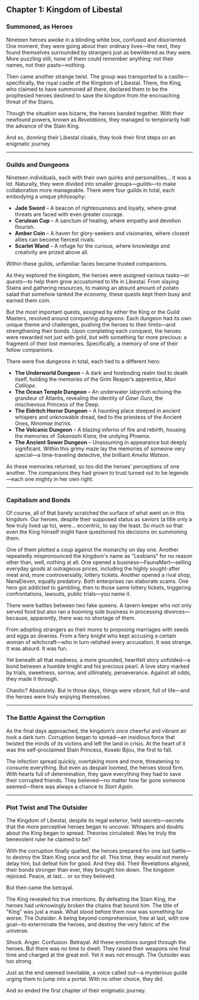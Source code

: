 ## Chapter 1: Kingdom of Libestal

### Summoned, as Heroes

Nineteen heroes awoke in a blinding white box, confused and disoriented. One moment, they were going about their ordinary lives—the next, they found themselves surrounded by strangers just as bewildered as they were. More puzzling still, none of them could remember anything: not their names, not their pasts—nothing.

Then came another strange twist. The group was transported to a castle—specifically, the royal castle of the Kingdom of Libestal. There, the King, who claimed to have summoned all there, declared them to be the prophesied heroes destined to save the kingdom from the encroaching threat of the Stains.

Though the situation was bizarre, the heroes banded together. With their newfound powers, known as _Revelations_, they managed to temporarily halt the advance of the Stain King.

And so, donning their Libestal cloaks, they took their first steps on an enigmatic journey.

---

### Guilds and Dungeons

Nineteen individuals, each with their own quirks and personalities… it was a lot. Naturally, they were divided into smaller groups—_guilds_—to make collaboration more manageable. There were four guilds in total, each embodying a unique philosophy:

- **Jade Sword** – A beacon of righteousness and loyalty, where great threats are faced with even greater courage.
- **Cerulean Cup** – A sanctum of healing, where empathy and devotion flourish.
- **Amber Coin** – A haven for glory-seekers and visionaries, where closest allies can become fiercest rivals.
- **Scarlet Wand** – A refuge for the curious, where knowledge and creativity are prized above all.

Within these guilds, unfamiliar faces became trusted companions.

As they explored the kingdom, the heroes were assigned various tasks—or _quests_—to help them grow accustomed to life in Libestal. From slaying Stains and gathering resources, to making an absurd amount of potato salad that somehow tanked the economy, these quests kept them busy and earned them coin.

But the most important quests, assigned by either the King or the Guild Masters, revolved around conquering _dungeons_. Each dungeon had its own unique theme and challenges, pushing the heroes to their limits—and strengthening their bonds. Upon completing each conquest, the heroes were rewarded not just with gold, but with something far more precious: a fragment of their lost memories. Specifically, a memory of one of their fellow companions.

There were five dungeons in total, each tied to a different hero:

- **The Underworld Dungeon** – A dark and foreboding realm tied to death itself, holding the memories of the Grim Reaper’s apprentice, _Mori Calliope_.
- **The Ocean Temple Dungeon** – An underwater labyrinth echoing the grandeur of Atlantis, revealing the identity of _Gawr Gura_, the mischievous Princess of the Deep.
- **The Eldritch Horror Dungeon** – A haunting place steeped in ancient whispers and unknowable dread, tied to the priestess of the Ancient Ones, _Ninomae Ina’nis_.
- **The Volcanic Dungeon** – A blazing inferno of fire and rebirth, housing the memories of _Takanashi Kiara_, the undying Phoenix.
- **The Ancient Sewer Dungeon** – Unassuming in appearance but deeply significant. Within this grimy maze lay the memories of someone very special—a time-traveling detective, the brilliant _Amelia Watson_.

As these memories returned, so too did the heroes’ perceptions of one another. The companions they had grown to trust turned out to be legends—each one mighty in her own right.

---

### Capitalism and Bonds

Of course, all of that barely scratched the surface of what went on in this kingdom. Our heroes, despite their supposed status as saviors (a title only a few truly lived up to), were... eccentric, to say the least. So much so that even the King himself might have questioned his decisions on summoning them.

One of them plotted a coup against the monarchy on day one. Another repeatedly mispronounced the kingdom's name as "Lesbians" for no reason other than, well, nothing at all. One opened a business—FaunaMart—selling everyday goods at outrageous prices, including the highly sought-after meat and, more controversially, lottery tickets. Another opened a rival shop, NanaEleven, equally predatory. Both enterprises ran elaborate scams. One hero got addicted to gambling, then to those same lottery tickets, triggering confrontations, lawsuits, public trials—you name it.

There were battles between two fake queens. A tavern keeper who not only served food but also ran a booming side business in processing divorces—because, apparently, there was no shortage of them.

From adopting strangers as their moms to proposing marriages with seeds and eggs as dowries. From a fiery knight who kept accusing a certain woman of witchcraft—who in turn relished every accusation. It was strange. It was absurd. It was fun.

Yet beneath all that madness, a more grounded, heartfelt story unfolded—a bond between a humble knight and his precious pearl. A love story marked by trials, sweetness, sorrow, and ultimately, perseverance. Against all odds, they made it through.

Chaotic? Absolutely. But in those days, things were vibrant, full of life—and the heroes were truly enjoying themselves.

---

### The Battle Against the Corruption

As the final days approached, the kingdom’s once cheerful and vibrant air took a dark turn. Corruption began to spread—an insidious force that twisted the minds of its victims and left the land in crisis. At the heart of it was the self-proclaimed Stain Princess, Koseki Bijou, the first to fall.

The infection spread quickly, overtaking more and more, threatening to consume everything. But even as despair loomed, the heroes stood firm. With hearts full of determination, they gave everything they had to save their corrupted friends. They believed—no matter how far gone someone seemed—there was always a chance to _Start Again_.

---

### Plot Twist and The Outsider

The Kingdom of Libestal, despite its regal exterior, held secrets—secrets that the more perceptive heroes began to uncover. Whispers and doubts about the King began to spread. Theories circulated: Was he truly the benevolent ruler he claimed to be?

With the corruption finally quelled, the heroes prepared for one last battle—to destroy the Stain King once and for all. This time, they would not merely delay him, but defeat him for good. And they did. Their Revelations aligned, their bonds stronger than ever, they brought him down. The kingdom rejoiced. Peace, at last... or so they believed.

But then came the betrayal.

The King revealed his true intentions. By defeating the Stain King, the heroes had unknowingly broken the chains that bound him. The title of "King" was just a mask. What stood before them now was something far worse: The Outsider. A being beyond comprehension, free at last, with one goal—to exterminate the heroes, and destroy the very fabric of the universe.

Shock. Anger. Confusion. Betrayal. All these emotions surged through the heroes. But there was no time to dwell. They raised their weapons one final time and charged at the great evil. Yet it was not enough. The Outsider was too strong.

Just as the end seemed inevitable, a voice called out—a mysterious guide urging them to jump into a portal. With no other choice, they did.

And so ended the first chapter of their enigmatic journey.
